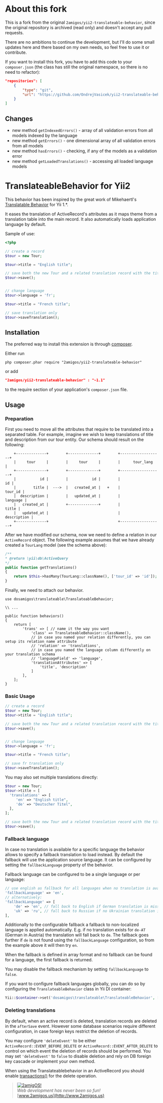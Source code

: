 # About this fork

This is a fork from the original `2amigos/yii2-translateable-behavior`, since the original repository is archived (read only) and doesn't accept any pull requests.

There are no ambitions to continue the development, but I'll do some small updates here and there based on my own needs, so feel free to use it or contribute.

If you want to install this fork, you have to add this code to your `composer.json` (the class has still the original namespace, so there is no need to refactor):

```json
"repositories": [
    {
        "type": "git",
        "url": "https://github.com/OndrejVasicek/yii2-translateable-behavior.git"
    }
]
```

## Changes
* new method `getIndexedErrors()` - array of all validation errors from all models indexed by the language
* new method `getErrors()` - one dimensional array of all validation errors from all models
* new method `hasErrors()` - checking, if any of the models as a validation error
* new method `getLoadedTranslations()` - accessing all loaded language models

TranslateableBehavior for Yii2
==============================

This behavior has been inspired by the great work of Mikehaertl's
[Translatable Behavior](https://github.com/mikehaertl/translatable) for Yii 1.*.

It eases the translation of ActiveRecord's attributes as it maps theme from a translation table into the main record. It
also automatically loads application language by default.

Sample of use:

```php
<?php

// create a record
$tour = new Tour;

$tour->title = "English title";

// save both the new Tour and a related translation record with the title
$tour->save();


// change language
$tour->language = 'fr';

$tour->title = "French title";

// save translation only
$tour->saveTranslation();

```

Installation
------------

The preferred way to install this extension is through [composer](http://getcomposer.org/download/).

Either run

```
php composer.phar require "2amigos/yii2-translateable-behavior"
```
or add

```json
"2amigos/yii2-translateable-behavior" : "~1.1"
```

to the require section of your application's `composer.json` file.

Usage
-----

### Preparation

First you need to move all the attributes that require to be translated into a separated table. For example, imagine we
wish to keep translations of title and description from our tour entity. Our schema should result on the following:

```
    +--------------+        +--------------+        +-------------------+
    |     tour     |        |     tour     |        |      tour_lang    |
    +--------------+        +--------------+        +-------------------+
    |           id |        |           id |        |                id |
    |        title |  --->  |   created_at |   +    |           tour_id |
    |  description |        |   updated_at |        |          language |
    |   created_at |        +--------------+        |             title |
    |   updated_at |                                |       description |
    +--------------+                                +-------------------+

```

After we have modified our schema, now we need to define a relation in our `ActiveRecord` object. The following example
assumes that we have already created a `TourLang` model (see the schema above):

```php
/**
* @return \yii\db\ActiveQuery
*/
public function getTranslations()
{
    return $this->hasMany(TourLang::className(), ['tour_id' => 'id']);
}
```

Finally, we need to attach our behavior.

```
use dosamigos\translateable\TranslateableBehavior;

\\ ...

public function behaviors()
{
    return [
        'trans' => [ // name it the way you want
            'class' => TranslateableBehavior::className(),
            // in case you named your relation differently, you can setup its relation name attribute
            // 'relation' => 'translations',
            // in case you named the language column differently on your translation schema
            // 'languageField' => 'language',
            'translationAttributes' => [
                'title', 'description'
            ]
        ],
    ];
}
```

### Basic Usage


```php
// create a record
$tour = new Tour;
$tour->title = "English title";

// save both the new Tour and a related translation record with the title
$tour->save();


// change language
$tour->language = 'fr';

$tour->title = "French title";

// save fr translation only
$tour->saveTranslation();
```

You may also set multiple translations directly:

```php
$tour = new Tour;
$tour->title = [
  'translations' => [
     'en' => "English title",
     'de' => "Deutscher Titel",
  ],
];

// save both the new Tour and a related translation record with the title
$tour->save();
```

### Fallback language

In case no translation is available for a specific language the behavior allows to specify a fallback translation to load instead.
By default the fallback will use the application source language. It can be configured by setting the `fallbackLanguage` property of the behavior.

Fallback language can be configured to be a single language or per language:

```php
// use english as fallback for all languages when no translation is available
'fallbackLanguage' => 'en',
// alternatively:
'fallbackLanguage' => [
    'de' => 'en', // fall back to English if German translation is missing
    'uk' => 'ru', // fall back to Russian if no Ukrainian translation is available
],
```

Additionally to the configurable fallback a fallback to non-localized language is applied automatically.
E.g. if no translation exists for `de-AT` (German in Austria) the translation will fall back to `de`.
The fallback goes further if `de` is not found using the `fallbackLanguage` configuration, so from the example
above it will then try `en`.

When the fallback is defined in array format and no fallback can be found for a language, the first fallback is returned.

You may disable the fallback mechanism by setting `fallbackLanguage` to `false`.

If you want to configure fallback languages globally, you can do so by configuring the `TranslateableBehavior` class
in Yii DI container:

```php
Yii::$container->set('dosamigos\translateable\TranslateableBehavior', ['fallbackLanguage' => 'de']);
```


### Deleting translations

By default, when an active record is deleted, translation records are deleted in the `afterSave` event.
However some database scenarios require different configuration, in case foreign keys restrict the deletion of records.

You may configure `'deleteEvent'` to be either `ActiveRecord::EVENT_BEFORE_DELETE` or `ActiveRecord::EVENT_AFTER_DELETE` to
control on which event the deletion of records should be performed.
You may set `'deleteEvent'` to `false` to disable deletion and rely on DB foreign key cascade or implement your own method.

When using the Translateablebehavior in an ActiveRecord you should enable [transactions()](https://www.yiiframework.com/doc/api/2.0/yii-db-activerecord#transactions()-detail)
for the delete operation.

> [![2amigOS!](http://www.gravatar.com/avatar/55363394d72945ff7ed312556ec041e0.png)](http://www.2amigos.us)  
<i>Web development has never been so fun!</i>  
[www.2amigos.us](http://www.2amigos.us)

